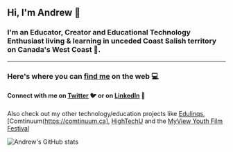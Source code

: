 ## Hi, I'm Andrew 👋

### I'm an Educator, Creator and Educational Technology Enthusiast living & learning in unceded Coast Salish territory on Canada's West Coast 🗻.

---

### Here's where you can [find me](https://andrewdmaclean.com) on the web :computer:

#### Connect with me on [Twitter](https://twitter.com/andrewdmaclean) :bird: or on [LinkedIn](https://ca.linkedin.com/in/andrewdmaclean) :briefcase:

Also check out my other technology/education projects like [Edulinqs](https://edulinqs.com), [Comtinuum(https://comtinuum.ca], [HighTechU](https://hightechu.ca) and the [MyView Youth Film Festival](https://myviewfilmfest.ca)

![Andrew's GitHub stats](https://github-readme-stats.vercel.app/api?username=andrewdmaclean&count_private=true&show_icons=true&theme=cobalt)
